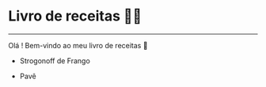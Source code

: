 # Livro de receitas :man_cook:

<hr>

Olá ! Bem-vindo ao meu livro de receitas :clap:

- Strogonoff de Frango

- Pavê

  

